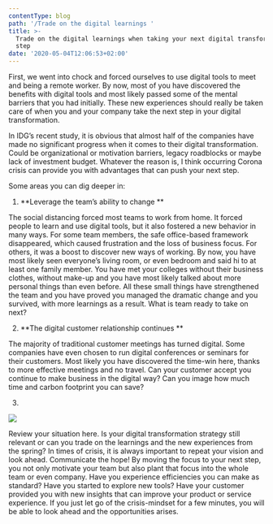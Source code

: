 ```yaml
---
contentType: blog
path: '/Trade on the digital learnings '
title: >-
  Trade on the digital learnings when taking your next digital transformation
  step
date: '2020-05-04T12:06:53+02:00'
---
```

First, we went into chock and forced ourselves to use digital tools to meet and being a remote worker. By now, most of you have discovered the benefits with digital tools and most likely passed some of the mental barriers that you had initially. These new experiences should really be taken care of when you and your company take the next step in your digital transformation.

In IDG’s recent study, it is obvious that almost half of the companies have made no significant progress when it comes to their digital transformation. Could be organizational or motivation barriers, legacy roadblocks or maybe lack of investment budget. Whatever the reason is, I think occurring Corona crisis can provide you with advantages that can push your next step.   

Some areas you can dig deeper in:

1.	**Leverage the team’s ability to change**

The social distancing forced most teams to work from home. It forced people to learn and use digital tools, but it also fostered a new behavior in many ways. For some team members, the safe office-based framework disappeared, which caused frustration and the loss of business focus. For others, it was a boost to discover new ways of working. By now, you have most likely seen everyone’s living room, or even bedroom and said hi to at least one family member. You have met your colleges without their business clothes, without make-up and you have most likely talked about more personal things than even before. All these small things have strengthened the team and you have proved you managed the dramatic change and you survived, with more learnings as a result. What is team ready to take on next?



2.	**The digital customer relationship continues**

The majority of traditional customer meetings has turned digital. Some companies have even chosen to run digital conferences or seminars for their customers. Most likely you have discovered the time-win here, thanks to more effective meetings and no travel. Can your customer accept you continue to make business in the digital way? Can you image how much time and carbon footprint you can save?



3.	

![](/files/next-step.jpg)

Review your situation here. Is your digital transformation strategy still relevant or can you trade on the learnings and the new experiences from the spring? In times of crisis, it is always important to repeat your vision and look ahead. Communicate the hope! By moving the focus to your next step, you not only motivate your team but also plant that focus into the whole team or even company. Have you experience efficiencies you can make as standard? Have you started to explore new tools? Have your customer provided you with new insights that can improve your product or service experience. If you just let go of the crisis-mindset for a few minutes, you will be able to look ahead and the opportunities arises.
